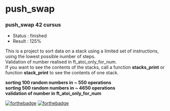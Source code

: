 # push_swap
### push_swap 42 cursus

- Status : finished
- Result : 125%

This is a project to sort data on a stack using a limited set of instructions, 
using the lowest possible number of steps.  
Validation of number realised in ft_atoi_only_for_num.  
If you want to see the contents of the stacks, call a function **stacks_print** or function **stack_print** 
to see the contents of one stack.

**sorting 100 random numbers in ~ 550 operations**  
**sorting 500 random numbers in ~ 4650 operations**  
**validation of number in ft_atoi_only_for_num**

[![forthebadge](https://forthebadge.com/images/badges/made-with-c.svg)](https://forthebadge.com)
[![forthebadge](https://forthebadge.com/images/badges/powered-by-coffee.svg)](https://forthebadge.com)
